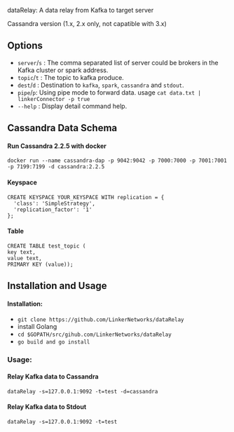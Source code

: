 dataRelay: A data relay from Kafka to target server


Cassandra version (1.x, 2.x only, not capatible with 3.x)



Options
---------------

- `server`/`s` : The comma separated list of server could be brokers in the Kafka cluster or spark address.
- `topic`/`t` : The topic to kafka produce.
- `dest`/`d` : Destination to `kafka`, `spark`, `cassandra` and `stdout`.
- `pipe`/`p`: Using pipe mode to forward data. usage `cat data.txt | linkerConnector -p true`
- `--help` : Display detail command help.


Cassandra Data Schema
---------------

#### Run Cassandra 2.2.5 with docker

```
docker run --name cassandra-dap -p 9042:9042 -p 7000:7000 -p 7001:7001 -p 7199:7199 -d cassandra:2.2.5
```

#### Keyspace 

```
CREATE KEYSPACE YOUR_KEYSPACE WITH replication = {
  'class': 'SimpleStrategy',
  'replication_factor': '1'
};
```

#### Table

```
CREATE TABLE test_topic (
key text, 
value text, 
PRIMARY KEY (value));
```

Installation and Usage
---------------
#### Installation:

- `git clone https://github.com/LinkerNetworks/dataRelay `
- install Golang
- `cd $GOPATH/src/gihub.com/LinkerNetworks/dataRelay`
- `go build and go install`

### Usage:

#### Relay Kafka data to Cassandra

```
dataRelay -s=127.0.0.1:9092 -t=test -d=cassandra
```

#### Relay Kafka data to Stdout

```
dataRelay -s=127.0.0.1:9092 -t=test 
```